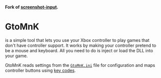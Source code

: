 __Fork of [screenshot-input](https://github.com/Messenils/screenshot-input).__

# GtoMnK
is a simple tool that lets you use your Xbox controller to play games that don't have controller support.
It works by making your controller pretend to be a mouse and keyboard. All you need to do is inject or load the DLL into your game.

GtoMnK reads settings from the [`GtoMnK.ini`](https://github.com/SAM1430B/GtoMnK/blob/master/GtoMnK%20dll/Documents/GtoMnK.ini) file for configuration and maps controller buttons using [key codes](https://github.com/SAM1430B/GtoMnK/blob/master/GtoMnK%20dll/Documents/GtoMnK_Keys.txt).
